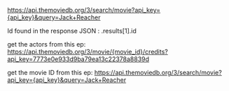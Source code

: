 https://api.themoviedb.org/3/search/movie?api_key={api_key}&query=Jack+Reacher


Id found in the response JSON :
.results[1].id

get the actors from this ep: https://api.themoviedb.org/3/movie/{movie_id}/credits?api_key=7773e0e933d9ba79ea13c22378a8839d

get the movie ID from this ep: https://api.themoviedb.org/3/search/movie?api_key={api_key}&query=Jack+Reacher

